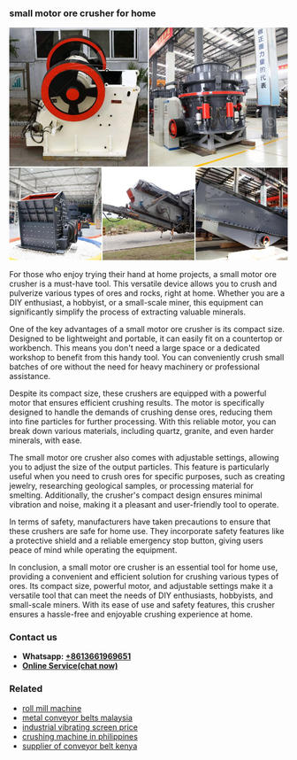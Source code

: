 <h3>small motor ore crusher for home</h3><img src='1703042497.jpg' alt=''><p>For those who enjoy trying their hand at home projects, a small motor ore crusher is a must-have tool. This versatile device allows you to crush and pulverize various types of ores and rocks, right at home. Whether you are a DIY enthusiast, a hobbyist, or a small-scale miner, this equipment can significantly simplify the process of extracting valuable minerals.</p><p>One of the key advantages of a small motor ore crusher is its compact size. Designed to be lightweight and portable, it can easily fit on a countertop or workbench. This means you don't need a large space or a dedicated workshop to benefit from this handy tool. You can conveniently crush small batches of ore without the need for heavy machinery or professional assistance.</p><p>Despite its compact size, these crushers are equipped with a powerful motor that ensures efficient crushing results. The motor is specifically designed to handle the demands of crushing dense ores, reducing them into fine particles for further processing. With this reliable motor, you can break down various materials, including quartz, granite, and even harder minerals, with ease.</p><p>The small motor ore crusher also comes with adjustable settings, allowing you to adjust the size of the output particles. This feature is particularly useful when you need to crush ores for specific purposes, such as creating jewelry, researching geological samples, or processing material for smelting. Additionally, the crusher's compact design ensures minimal vibration and noise, making it a pleasant and user-friendly tool to operate.</p><p>In terms of safety, manufacturers have taken precautions to ensure that these crushers are safe for home use. They incorporate safety features like a protective shield and a reliable emergency stop button, giving users peace of mind while operating the equipment.</p><p>In conclusion, a small motor ore crusher is an essential tool for home use, providing a convenient and efficient solution for crushing various types of ores. Its compact size, powerful motor, and adjustable settings make it a versatile tool that can meet the needs of DIY enthusiasts, hobbyists, and small-scale miners. With its ease of use and safety features, this crusher ensures a hassle-free and enjoyable crushing experience at home.</p><h3>Contact us</h3><ul><li><strong>Whatsapp:&nbsp;<a href="https://wa.me/8613661969651">+8613661969651</a></strong></li><li><a href="https://swt.shibang-china.com/?git&amp;zhl&amp;small motor ore crusher for home"><strong>Online Service(chat now)</strong></a></li></ul><h3>Related</h3><ul><li><a href='roll mill machine.md'>roll mill machine</a></li><li><a href='metal conveyor belts malaysia.md'>metal conveyor belts malaysia</a></li><li><a href='industrial vibrating screen price.md'>industrial vibrating screen price</a></li><li><a href='crushing machine in philippines.md'>crushing machine in philippines</a></li><li><a href='supplier of conveyor belt kenya.md'>supplier of conveyor belt kenya</a></li></ul>